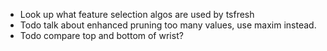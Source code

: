 
* Look up what feature selection algos are used by tsfresh
* Todo talk about enhanced pruning too many values, use maxim instead.
* Todo compare top and bottom of wrist?